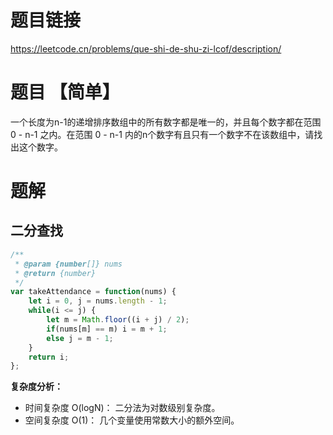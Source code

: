 # 题目链接
https://leetcode.cn/problems/que-shi-de-shu-zi-lcof/description/

# 题目 【简单】
一个长度为n-1的递增排序数组中的所有数字都是唯一的，并且每个数字都在范围 0 - n-1 之内。在范围 0 - n-1 内的n个数字有且只有一个数字不在该数组中，请找出这个数字。
# 题解

## 二分查找

```js
/**
 * @param {number[]} nums
 * @return {number}
 */
var takeAttendance = function(nums) {
    let i = 0, j = nums.length - 1;
    while(i <= j) {
        let m = Math.floor((i + j) / 2);
        if(nums[m] == m) i = m + 1;
        else j = m - 1;
    }
    return i;
};
```

**复杂度分析：**

- 时间复杂度 O(log⁡N)： 二分法为对数级别复杂度。
- 空间复杂度 O(1)： 几个变量使用常数大小的额外空间。

